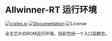 # Allwinner-RT 运行环境

[![crates.io](https://img.shields.io/crates/v/allwinner-rt.svg)](https://crates.io/crates/allwinner-rt)
[![Documentation](https://docs.rs/allwinner-rt/badge.svg)](https://docs.rs/allwinner-rt)
![License](https://img.shields.io/crates/l/allwinner-rt.svg)

全志芯片的ROM运行环境，目前包括一个入口函数宏。
